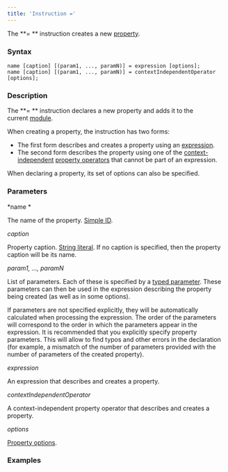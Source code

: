 ```yaml
---
title: 'Instruction ='
---
```


The **= ** instruction creates a new [property](Properties.md).

### Syntax

    name [caption] [(param1, ..., paramN)] = expression [options];
    name [caption] [(param1, ..., paramN)] = contextIndependentOperator [options];

### Description

The **= ** instruction declares a new property and adds it to the current [module](Modules.md).

When creating a property, the instruction has two forms:

-   The first form describes and creates a property using an [expression](Expression.md). 
-   The second form describes the property using one of the [context-independent](Property-operators_36307155.html#Propertyoperators-contextindependent) [property operators](Property_operators.md) that cannot be part of an expression.

When declaring a property, its set of options can also be specified.   

### Parameters

*name *

The name of the property. [Simple ID](IDs_1573053.html#IDs-id).

*caption*

Property caption. [String literal](Literals_35521071.html#Literals-strliteral). If no caption is specified, then the property caption will be its name.  

*param1, ..., paramN*

List of parameters. Each of these is specified by a [typed parameter](IDs_1573053.html#IDs-paramid). These parameters can then be used in the expression describing the property being created (as well as in some options).

If parameters are not specified explicitly, they will be automatically calculated when processing the expression. The order of the parameters will correspond to the order in which the parameters appear in the expression. It is recommended that you explicitly specify property parameters. This will allow to find typos and other errors in the declaration (for example, a mismatch of the number of parameters provided with the number of parameters of the created property).

*expression*

An expression that describes and creates a property. 

*contextIndependentOperator*

A context-independent property operator that describes and creates a property. 

*options*

[Property options](Property_options.md). 

### Examples


